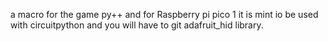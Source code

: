a macro for the game py++ and for Raspberry pi pico 1 it is mint io be used with circuitpython and you will have to git adafruit_hid library.
